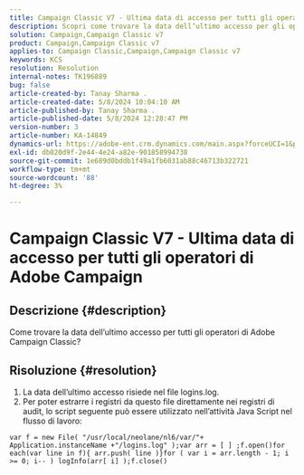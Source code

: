 ```yaml
---
title: Campaign Classic V7 - Ultima data di accesso per tutti gli operatori di Adobe Campaign
description: Scopri come trovare la data dell’ultimo accesso per gli operatori Adobe Campaign Classic.
solution: Campaign,Campaign Classic v7
product: Campaign,Campaign Classic v7
applies-to: Campaign Classic,Campaign,Campaign Classic v7
keywords: KCS
resolution: Resolution
internal-notes: TK196889
bug: false
article-created-by: Tanay Sharma .
article-created-date: 5/8/2024 10:04:10 AM
article-published-by: Tanay Sharma .
article-published-date: 5/8/2024 12:28:47 PM
version-number: 3
article-number: KA-14849
dynamics-url: https://adobe-ent.crm.dynamics.com/main.aspx?forceUCI=1&pagetype=entityrecord&etn=knowledgearticle&id=b2859c4b-220d-ef11-9f8a-6045bd026dc7
exl-id: db020d9f-2e44-4e24-a82e-901858994738
source-git-commit: 1e689d0bddb1f49a1fb6031ab88c46713b322721
workflow-type: tm+mt
source-wordcount: '88'
ht-degree: 3%

---
```


# Campaign Classic V7 - Ultima data di accesso per tutti gli operatori di Adobe Campaign

## Descrizione {#description}


Come trovare la data dell’ultimo accesso per tutti gli operatori di Adobe Campaign Classic?


## Risoluzione {#resolution}


1. La data dell’ultimo accesso risiede nel file logins.log.
2. Per poter estrarre i registri da questo file direttamente nei registri di audit, lo script seguente può essere utilizzato nell’attività Java Script nel flusso di lavoro:



```
var f = new File( "/usr/local/neolane/nl6/var/"+ Application.instanceName +"/logins.log" );var arr = [ ] ;f.open()for each(var line in f){ arr.push( line )}for ( var i = arr.length - 1; i >= 0; i-- ) logInfo(arr[ i] );f.close()
```
